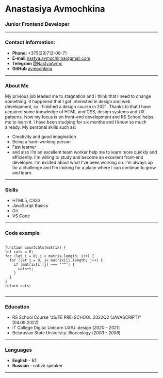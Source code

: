 
# Anastasiya Avmochkina
### Junior Frontend Developer
-----


### Contact information:

 - **Phone:** +375(29)712-06-71
 - **E-mail** nastya.avmochkina@gmail.com
 - **Telegram** [@NastyaAvmo](https://t.me/NastyaAvmo)
 - **GitHub**  [avmochkina](https://github.com/avmochkina)

_____


### About Me

My privious job leaded me to stagnation and I think that I need to change something. It happened  that I got interested in design and web development, so I finished a design course in 2021. Thanks to that I have acquired some knowledge of HTML and CSS, design systems and UX patterns.
Now my focus is on front-end development and RS School helps me to learn it. I have been studying for six months and I know so much already.  My personal skills such as:

 + Creativity and good imagination
 + Being a hard-working person 
 + Fast learner
 + and also I’m an excellent team worker
help me to learn more quickly and efficiently. I'm willing to study and become an excellent front-end developer. I'm excited about what I've been working on. I'm always up for a challenge and I'm looking for a place where I can continue to grow and learn.

_______

### Skills

 - HTML5, CSS3
 - JavaScript Basics
 - Git
 - VS Code
 
 _________
 
 ### Code example
 
 ```
 
function countCats(matrix) {
 let cats = 0;
 for (let i = 0; i < matrix.length; i++) {
   for (let j = 0; j< matrix[i].length; j++) {
     if (matrix[i][j] === '^^') {
       cats++;
     }
   }
 }
 return cats;

 
 ```
 ________
 
 ### Education
 
  - RS School Course "JS/FE PRE-SCHOOL 2022Q2 (JAVASCRIPT)" (04.09.2022)
  - IT College Digital Unicorn UX/UI design (*2020 - 2021*)
  - Belarusian State University. Bioecology (*2003 - 2008*)
  
  ________
  
  ### Languages
  
   - **English** - B1
   - **Russian** - native speaker

______________
